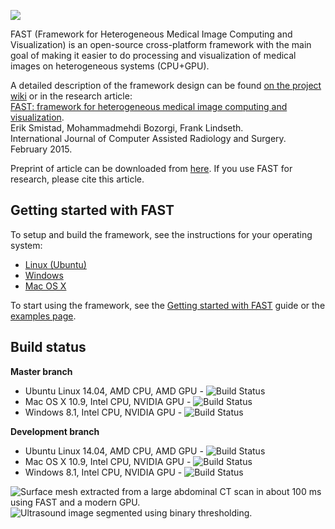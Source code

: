 ![](https://github.com/smistad/FAST/wiki/images/fast_logo.png)

FAST (Framework for Heterogeneous Medical Image Computing and Visualization) is an open-source cross-platform framework with the main goal of making it easier to do processing and visualization of medical images on heterogeneous systems (CPU+GPU).

A detailed description of the framework design can be found [on the project wiki](https://github.com/smistad/FAST/wiki/Framework-Design) or in the research article:  
[FAST: framework for heterogeneous medical image computing and visualization](http://dx.doi.org/10.1007/s11548-015-1158-5).  
Erik Smistad, Mohammadmehdi Bozorgi, Frank Lindseth.  
International Journal of Computer Assisted Radiology and Surgery. February 2015.

Preprint of article can be downloaded from [here](http://www.eriksmistad.no/wp-content/uploads/FAST_framework_for_heterogeneous_medical_image_computing_and_visualization.pdf).
If you use FAST for research, please cite this article.

Getting started with FAST
-------------------------

To setup and build the framework, see the instructions for your operating system:
* [Linux (Ubuntu)](https://github.com/smistad/FAST/wiki/Linux-instructions)
* [Windows](https://github.com/smistad/FAST/wiki/Windows-instructions)
* [Mac OS X](https://github.com/smistad/FAST/wiki/Mac-OS-X-instructions)

To start using the framework, see the [Getting started with FAST](https://github.com/smistad/FAST/wiki/Getting-started-with-FAST) guide or the [examples page](https://github.com/smistad/FAST/wiki/Examples).

Build status
---------------------
**Master branch**
* Ubuntu Linux 14.04, AMD CPU, AMD GPU - ![Build Status](http://stud2057.idi.ntnu.no:8080/job/FAST%20-%20Ubuntu%20AMD%20-%20Master/badge/icon)
* Mac OS X 10.9, Intel CPU, NVIDIA GPU - ![Build Status](http://stud2057.idi.ntnu.no:8080/job/FAST%20-%20Mac%20OS%20X%20-%20Master/badge/icon)
* Windows 8.1, Intel CPU, NVIDIA GPU - ![Build Status](http://stud2057.idi.ntnu.no:8080/job/FAST%20-%20Windows%20NVIDIA%20-%20Master/badge/icon)

**Development branch**
* Ubuntu Linux 14.04, AMD CPU, AMD GPU - ![Build Status](http://stud2057.idi.ntnu.no:8080/job/FAST%20-%20Ubuntu%20AMD%20-%20Development/badge/icon)
* Mac OS X 10.9, Intel CPU, NVIDIA GPU - ![Build Status](http://stud2057.idi.ntnu.no:8080/job/FAST%20-%20Mac%20OS%20X%20-%20Development/badge/icon)
* Windows 8.1, Intel CPU, NVIDIA GPU - ![Build Status](http://stud2057.idi.ntnu.no:8080/job/FAST%20-%20Windows%20NVIDIA%20-%20Development/badge/icon)

![Surface mesh extracted from a large abdominal CT scan in about 100 ms using FAST and a modern GPU.](https://github.com/smistad/FAST/wiki/images/surface_extraction.png) ![Ultrasound image segmented using binary thresholding.](https://github.com/smistad/FAST/wiki/images/binary_thresholding.png)
